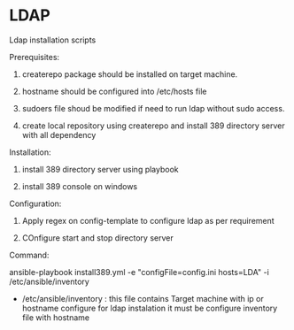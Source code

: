 # LDAP
Ldap installation scripts 


Prerequisites:

 1. createrepo package should be installed on target machine.

 2. hostname should be configured into /etc/hosts file

 3. sudoers file shoud be modified if need to run ldap without sudo access.

 4. create local repository using createrepo and install 389 directory server with all dependency


Installation:

 1. install 389 directory server using playbook 

 2. install 389 console on windows


Configuration:

 1. Apply regex on config-template to configure ldap as per requirement
 
 2. COnfigure start and stop directory server
 
Command:

 ansible-playbook install389.yml -e "configFile=config.ini hosts=LDA" -i /etc/ansible/inventory
 
 
- /etc/ansible/inventory : this file contains Target machine with ip or hostname configure for ldap instalation it must be configure        inventory file with hostname
 
 
 
 


 
